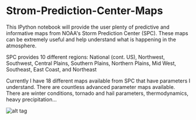 # Strom-Prediction-Center-Maps
This IPython notebook will provide the user plenty of predictive and informative maps from NOAA's Storm Prediction Center (SPC). These maps can be extremely useful and help understand what is happening in the atmosphere. 

SPC provides 10 different regions: National (cont. US), Northwest, Southwest, Central Plains, Southern Plains, Northern Plains, Mid West, Southeast, East Coast, and Northeast

Currently I have 18 different maps available from SPC that have parameters I understand. There are countless advanced parameter maps available. There are winter conditions, tornado and hail parameters, thermodynamics, heavy precipitation... 

![alt tag](https://raw.githubusercontent.com/username/projectname/branch/path/to/img.png)
